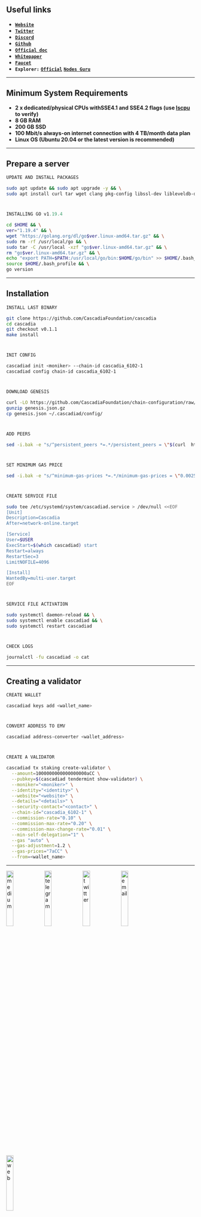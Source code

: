 

## Useful links

* [**`Website`**](https://www.cascadia.foundation)
* [**`Twitter`**](https://twitter.com/CascadiaSystems)
* [**`Discord`**](https://discord.gg/cascadia)
* [**`Github`**](https://github.com/CascadiaFoundation)
* [**`Official doc`**](https://cascadia.gitbook.io/gitbook)
* [**`Whitepaper`**](https://drive.google.com/file/d/1t_s9tc04Ewr_CzHEWochzwZzVL7Vh3bz/edit)
* [**`Faucet`**](https://www.cascadia.foundation/faucet)
* **`Explorer:`** [**`Official`**](https://validator.cascadia.foundation) [**`Nodes Guru`**](https://testnet.cascadia.explorers.guru)
___
## Minimum System Requirements
* **2 x dedicated/physical CPUs withSSE4.1 and SSE4.2 flags (use [lscpu](https://manpages.ubuntu.com/manpages/trusty/man1/lscpu.1.html) to verify)**
* **8 GB RAM**
* **200 GB SSD**
* **100 Mbit/s always-on internet connection with 4 TB/month data plan**
* **Linux OS (Ubuntu 20.04 or the latest version is recommended)**
___
## Prepare a server
```python
UPDATE AND INSTALL PACKAGES
```
```bash
sudo apt update && sudo apt upgrade -y && \
sudo apt install curl tar wget clang pkg-config libssl-dev libleveldb-dev jq build-essential bsdmainutils git make ncdu htop screen unzip bc fail2ban htop -y
```
#
```python
INSTALLING GO v1.19.4
```
```bash
cd $HOME && \
ver="1.19.4" && \
wget "https://golang.org/dl/go$ver.linux-amd64.tar.gz" && \
sudo rm -rf /usr/local/go && \
sudo tar -C /usr/local -xzf "go$ver.linux-amd64.tar.gz" && \
rm "go$ver.linux-amd64.tar.gz" && \
echo "export PATH=$PATH:/usr/local/go/bin:$HOME/go/bin" >> $HOME/.bash_profile && \
source $HOME/.bash_profile && \
go version
```
___
## Installation
```python
INSTALL LAST BINARY
```
```bash
git clone https://github.com/CascadiaFoundation/cascadia
cd cascadia
git checkout v0.1.1
make install
```
#
```python
INIT CONFIG
```
```bash
cascadiad init <moniker> --chain-id cascadia_6102-1
cascadiad config chain-id cascadia_6102-1
```
#
```python
DOWNLOAD GENESIS
```
```bash
curl -LO https://github.com/CascadiaFoundation/chain-configuration/raw/master/testnet/genesis.json.gz
gunzip genesis.json.gz
cp genesis.json ~/.cascadiad/config/
```
#
```python
ADD PEERS
```
```bash
sed -i.bak -e "s/^persistent_peers *=.*/persistent_peers = \"$(curl  https://raw.githubusercontent.com/CascadiaFoundation/chain-configuration/master/testnet/persistent_peers.txt)\"/" ~/.cascadiad/config/config.toml
```
#
```python
SET MINIMUM GAS PRICE
```
```bash
sed -i.bak -e "s/^minimum-gas-prices *=.*/minimum-gas-prices = \"0.0025aCC\"/" ~/.cascadiad/config/app.toml
```
#
```python
CREATE SERVICE FILE
```
```bash
sudo tee /etc/systemd/system/cascadiad.service > /dev/null <<EOF
[Unit]
Description=Cascadia
After=network-online.target

[Service]
User=$USER
ExecStart=$(which cascadiad) start
Restart=always
RestartSec=3
LimitNOFILE=4096

[Install]
WantedBy=multi-user.target
EOF
```
#
```python
SERVICE FILE ACTIVATION
```
```bash
sudo systemctl daemon-reload && \
sudo systemctl enable cascadiad && \
sudo systemctl restart cascadiad
```
#
```python
CHECK LOGS
```
```bash
journalctl -fu cascadiad -o cat
```
___
## Creating a validator
```python
CREATE WALLET
```
```bash
cascadiad keys add <wallet_name>
```
#
```python
CONVERT ADDRESS TO EMV
```
```bash
cascadiad address-converter <wallet_address>
```
#
```python
CREATE A VALIDATOR
```
```bash
cascadiad tx staking create-validator \
  --amount=1000000000000000000aCC \
  --pubkey=$(cascadiad tendermint show-validator) \
  --moniker="<moniker>" \
  --identity="<identity>" \
  --website="<website>" \
  --details="<details>" \
  --security-contact="<contact>" \
  --chain-id="cascadia_6102-1" \
  --commission-rate="0.10" \
  --commission-max-rate="0.20" \
  --commission-max-change-rate="0.01" \
  --min-self-delegation="1" \
  --gas "auto" \
  --gas-adjustment=1.2 \
  --gas-prices="7aCC" \
  --from=<wallet_name>
  ```
___
[<img src='https://user-images.githubusercontent.com/113435724/230788690-cbc1327f-7bc9-40ff-b6c5-fbf78182593b.png' alt='medium'  width='19.5%'>](https://medium.com/@CroutonDigital)
[<img src='https://user-images.githubusercontent.com/113435724/230788691-74ac3bf2-b5ad-424c-86a9-f4dad5a0c76b.png' alt='telegram'  width='19.5%'>](https://t.me/CroutonDigital)
[<img src='https://user-images.githubusercontent.com/113435724/230788692-c1974fe3-aaf2-42cb-90a5-75e699ef979d.png' alt='twitter'  width='19.5%'>](https://twitter.com/CroutonDigital)
[<img src='https://user-images.githubusercontent.com/113435724/230788686-c18f685e-f5da-4016-81c9-619142135f7a.png' alt='email'  width='19.5%'>](mailto:croutondigital@aol.com)
[<img src='https://user-images.githubusercontent.com/113435724/230986711-7f73c016-5ee1-4588-9b5b-91fbba898c83.png' alt='web'  width='19.5%'>](https://crouton-nodes-prod.web.app)
